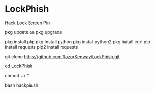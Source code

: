 # LockPhish
Hack Lock Screen Pin 

pkg update && pkg upgrade

pkg install php
pkg install python
pkg install python2
pkg inatall curl
pip install requests
pip2 install requests

git clone https://github.com/RazorKenway/LockPhish.git

cd LockPhish 

chmod +x *

bash hackpin.sh
